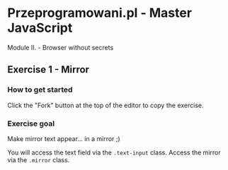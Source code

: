 # Przeprogramowani.pl - Master JavaScript

Module II. - Browser without secrets

## Exercise 1 - Mirror

### How to get started

Click the "Fork" button at the top of the editor to copy the exercise.

### Exercise goal

Make mirror text appear... in a mirror ;)

You will access the text field via the `.text-input` class.
Access the mirror via the `.mirror` class.
